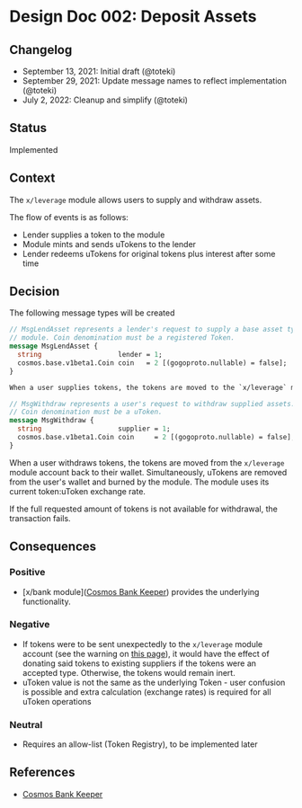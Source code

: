 # Design Doc 002: Deposit Assets

## Changelog

- September 13, 2021: Initial draft (@toteki)
- September 29, 2021: Update message names to reflect implementation (@toteki)
- July 2, 2022: Cleanup and simplify (@toteki)

## Status

Implemented

## Context

The `x/leverage` module allows users to supply and withdraw assets.

The flow of events is as follows:

- Lender supplies a token to the module
- Module mints and sends uTokens to the lender
- Lender redeems uTokens for original tokens plus interest after some time

## Decision

The following message types will be created

```proto
// MsgLendAsset represents a lender's request to supply a base asset type to the
// module. Coin denomination must be a registered Token.
message MsgLendAsset {
  string                   lender = 1;
  cosmos.base.v1beta1.Coin coin   = 2 [(gogoproto.nullable) = false];
}

When a user supplies tokens, the tokens are moved to the `x/leverage` module account. Simultaneously, uTokens are minted and sent to the user's wallet. The module uses its current token:uToken exchange rate.

// MsgWithdraw represents a user's request to withdraw supplied assets.
// Coin denomination must be a uToken.
message MsgWithdraw {
  string                   supplier = 1;
  cosmos.base.v1beta1.Coin coin     = 2 [(gogoproto.nullable) = false];
}
```

When a user withdraws tokens, the tokens are moved from the `x/leverage` module account back to their wallet. Simultaneously, uTokens are removed from the user's wallet and burned by the module. The module uses its current token:uToken exchange rate.

If the full requested amount of tokens is not available for withdrawal, the transaction fails.

## Consequences

### Positive

- [x/bank module]([Cosmos Bank Keeper](https://github.com/cosmos/cosmos-sdk/blob/v0.46.0/x/bank/spec/02_keepers.md)) provides the underlying functionality.

### Negative

- If tokens were to be sent unexpectedly to the `x/leverage` module account (see the warning on [this page](https://docs.cosmos.network/main/modules/bank/)), it would have the effect of donating said tokens to existing suppliers if the tokens were an accepted type. Otherwise, the tokens would remain inert.
- uToken value is not the same as the underlying Token - user confusion is possible and extra calculation (exchange rates) is required for all uToken operations

### Neutral

- Requires an allow-list (Token Registry), to be implemented later

## References

- [Cosmos Bank Keeper](https://github.com/cosmos/cosmos-sdk/blob/v0.46.0/x/bank/spec/02_keepers.md)
